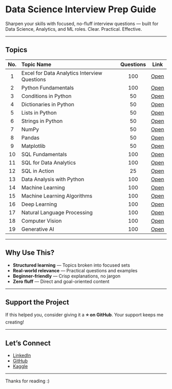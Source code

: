 # Data Science Interview Prep Guide

Sharpen your skills with focused, no-fluff interview questions — built for Data Science, Analytics, and ML roles. Clear. Practical. Effective.


---

## Topics

|   No.  |                Topic Name                 |    Questions  |           Link           |
|:------:|:------------------------------------------|:-------------:|:------------------------:|
|   1    | Excel for Data Analytics Interview Questions                  |     100       | [Open](https://github.com/AshishJangra27/Interview-Questions/blob/main/Excel%20for%20Data%20Analytics.md) |
|   2    | Python Fundamentals                       |     100       | [Open](https://github.com/AshishJangra27/Interview-Questions/blob/main/Python%20Fundamentals.md)         |
|   3    | Conditions in Python                      |      50       | [Open](https://github.com/AshishJangra27/Interview-Questions/blob/main/Conditions%20in%20Python.md)      |
|   4    | Dictionaries in Python                    |      50       | [Open](https://github.com/AshishJangra27/Interview-Questions/blob/main/Dictionaries%20in%20Python.md)    |
|   5    | Lists in Python                           |      50       | [Open](https://github.com/AshishJangra27/Interview-Questions/blob/main/Lists%20in%20Python.md)           |
|   6    | Strings in Python                         |      50       | [Open](https://github.com/AshishJangra27/Interview-Questions/blob/main/Strings%20in%20Python.md)         |
|   7    | NumPy                                     |      50       | [Open](https://github.com/AshishJangra27/Interview-Questions/blob/main/NumPy.md)                         |
|   8    | Pandas                                    |      50       | [Open](https://github.com/AshishJangra27/Interview-Questions/blob/main/Pandas.md)                        |
|   9    | Matplotlib                                |      50       | [Open](https://github.com/AshishJangra27/Interview-Questions/blob/main/Matplotlib.md)                    |
|  10    | SQL Fundamentals                          |     100       | [Open](https://github.com/AshishJangra27/Interview-Questions/blob/main/SQL%20Fundamentals.md)            |
|  11    | SQL for Data Analytics                    |     100       | [Open](https://github.com/AshishJangra27/Interview-Questions/blob/main/SQL%20for%20Data%20Analytics.md)  |
|  12    | SQL in Action                             |      25       | [Open](https://github.com/AshishJangra27/Interview-Questions/blob/main/SQL%20in%20Action.md)             |
|  13    | Data Analysis with Python                 |     100       | [Open](https://github.com/AshishJangra27/Interview-Questions/blob/main/Data%20Analysis%20with%20Python.md) |
|  14    | Machine Learning                          |     100       | [Open](https://github.com/AshishJangra27/Interview-Questions/blob/main/Machine%20Learning.md)            |
|  15    | Machine Learning Algorithms               |     100       | [Open](https://github.com/AshishJangra27/Interview-Questions/blob/main/Machine%20Learning%20Algorithms.md) |
|  16    | Deep Learning                             |     100       | [Open](https://github.com/AshishJangra27/Interview-Questions/blob/main/Deep%20Learning.md)               |
|  17    | Natural Language Processing               |     100       | [Open](https://github.com/AshishJangra27/Interview-Questions/blob/main/Natural%20Language%20Processing.md) |
|  18    | Computer Vision                           |     100       | [Open](https://github.com/AshishJangra27/Interview-Questions/blob/main/Computer%20Vision.md)             |
|  19    | Generative AI                             |     100       | [Open](https://github.com/AshishJangra27/Interview-Questions/blob/main/Generative%20AI.md)               |

---

## Why Use This?

- **Structured learning** — Topics broken into focused sets  
- **Real-world relevance** — Practical questions and examples  
- **Beginner-friendly** — Crisp explanations, no jargon  
- **Zero fluff** — Direct and goal-oriented content

---

## Support the Project

If this helped you, consider giving it a **⭐ on GitHub**. Your support keeps me creating!

---

## Let’s Connect

- [LinkedIn](https://www.linkedin.com/in/ashish-jangra/)
- [GitHub](https://github.com/AshishJangra27)
- [Kaggle](https://www.kaggle.com/ashishjangra27)

---

Thanks for reading :)
